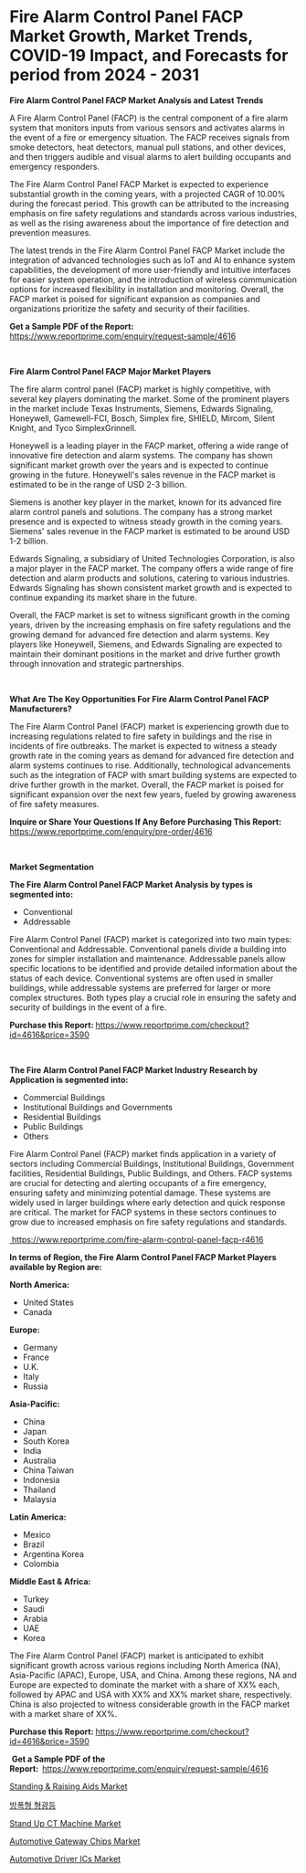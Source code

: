 <p><h1>Fire Alarm Control Panel FACP Market Growth, Market Trends, COVID-19 Impact, and Forecasts for period from 2024 - 2031</h1></p><p><strong>Fire Alarm Control Panel FACP Market Analysis and Latest Trends</strong></p>
<p><p>A Fire Alarm Control Panel (FACP) is the central component of a fire alarm system that monitors inputs from various sensors and activates alarms in the event of a fire or emergency situation. The FACP receives signals from smoke detectors, heat detectors, manual pull stations, and other devices, and then triggers audible and visual alarms to alert building occupants and emergency responders.</p><p>The Fire Alarm Control Panel FACP Market is expected to experience substantial growth in the coming years, with a projected CAGR of 10.00% during the forecast period. This growth can be attributed to the increasing emphasis on fire safety regulations and standards across various industries, as well as the rising awareness about the importance of fire detection and prevention measures.</p><p>The latest trends in the Fire Alarm Control Panel FACP Market include the integration of advanced technologies such as IoT and AI to enhance system capabilities, the development of more user-friendly and intuitive interfaces for easier system operation, and the introduction of wireless communication options for increased flexibility in installation and monitoring. Overall, the FACP market is poised for significant expansion as companies and organizations prioritize the safety and security of their facilities.</p></p>
<p><strong>Get a Sample PDF of the Report:&nbsp;</strong> <a href="https://www.reportprime.com/enquiry/request-sample/4616">https://www.reportprime.com/enquiry/request-sample/4616</a></p>
<p>&nbsp;</p>
<p><strong>Fire Alarm Control Panel FACP Major Market Players</strong></p>
<p><p>The fire alarm control panel (FACP) market is highly competitive, with several key players dominating the market. Some of the prominent players in the market include Texas Instruments, Siemens, Edwards Signaling, Honeywell, Gamewell-FCI, Bosch, Simplex fire, SHIELD, Mircom, Silent Knight, and Tyco SimplexGrinnell.</p><p>Honeywell is a leading player in the FACP market, offering a wide range of innovative fire detection and alarm systems. The company has shown significant market growth over the years and is expected to continue growing in the future. Honeywell's sales revenue in the FACP market is estimated to be in the range of USD 2-3 billion.</p><p>Siemens is another key player in the market, known for its advanced fire alarm control panels and solutions. The company has a strong market presence and is expected to witness steady growth in the coming years. Siemens' sales revenue in the FACP market is estimated to be around USD 1-2 billion.</p><p>Edwards Signaling, a subsidiary of United Technologies Corporation, is also a major player in the FACP market. The company offers a wide range of fire detection and alarm products and solutions, catering to various industries. Edwards Signaling has shown consistent market growth and is expected to continue expanding its market share in the future.</p><p>Overall, the FACP market is set to witness significant growth in the coming years, driven by the increasing emphasis on fire safety regulations and the growing demand for advanced fire detection and alarm systems. Key players like Honeywell, Siemens, and Edwards Signaling are expected to maintain their dominant positions in the market and drive further growth through innovation and strategic partnerships.</p></p>
<p>&nbsp;</p>
<p><strong>What Are The Key Opportunities For Fire Alarm Control Panel FACP Manufacturers?</strong></p>
<p><p>The Fire Alarm Control Panel (FACP) market is experiencing growth due to increasing regulations related to fire safety in buildings and the rise in incidents of fire outbreaks. The market is expected to witness a steady growth rate in the coming years as demand for advanced fire detection and alarm systems continues to rise. Additionally, technological advancements such as the integration of FACP with smart building systems are expected to drive further growth in the market. Overall, the FACP market is poised for significant expansion over the next few years, fueled by growing awareness of fire safety measures.</p></p>
<p><strong>Inquire or Share Your Questions If Any Before Purchasing This Report:</strong> <a href="https://www.reportprime.com/enquiry/pre-order/4616">https://www.reportprime.com/enquiry/pre-order/4616</a></p>
<p>&nbsp;</p>
<p><strong>Market Segmentation</strong></p>
<p><strong>The Fire Alarm Control Panel FACP Market Analysis by types is segmented into:</strong></p>
<p><ul><li>Conventional</li><li>Addressable</li></ul></p>
<p><p>Fire Alarm Control Panel (FACP) market is categorized into two main types: Conventional and Addressable. Conventional panels divide a building into zones for simpler installation and maintenance. Addressable panels allow specific locations to be identified and provide detailed information about the status of each device. Conventional systems are often used in smaller buildings, while addressable systems are preferred for larger or more complex structures. Both types play a crucial role in ensuring the safety and security of buildings in the event of a fire.</p></p>
<p><strong>Purchase this Report:&nbsp;</strong><a href="https://www.reportprime.com/checkout?id=4616&price=3590">https://www.reportprime.com/checkout?id=4616&price=3590</a></p>
<p>&nbsp;</p>
<p><strong>The Fire Alarm Control Panel FACP Market Industry Research by Application is segmented into:</strong></p>
<p><ul><li>Commercial Buildings</li><li>Institutional Buildings and Governments</li><li>Residential Buildings</li><li>Public Buildings</li><li>Others</li></ul></p>
<p><p>Fire Alarm Control Panel (FACP) market finds application in a variety of sectors including Commercial Buildings, Institutional Buildings, Government facilities, Residential Buildings, Public Buildings, and Others. FACP systems are crucial for detecting and alerting occupants of a fire emergency, ensuring safety and minimizing potential damage. These systems are widely used in larger buildings where early detection and quick response are critical. The market for FACP systems in these sectors continues to grow due to increased emphasis on fire safety regulations and standards.</p></p>
<p><a href="https://www.reportprime.com/fire-alarm-control-panel-facp-r4616">&nbsp;https://www.reportprime.com/fire-alarm-control-panel-facp-r4616</a></p>
<p><strong>In terms of Region, the Fire Alarm Control Panel FACP Market Players available by Region are:</strong></p>
<p>
    <p> <strong> North America: </strong>
        <ul>
            <li>United States</li>
            <li>Canada</li>
        </ul>
        </p> 
    <p> <strong> Europe: </strong>
        <ul>
            <li>Germany</li>
            <li>France</li>
            <li>U.K.</li>
            <li>Italy</li>
            <li>Russia</li>
        </ul>
        </p> 
    <p> <strong> Asia-Pacific: </strong>
        <ul>
            <li>China</li>
            <li>Japan</li>
            <li>South Korea</li>
            <li>India</li>
            <li>Australia</li>
            <li>China Taiwan</li>
            <li>Indonesia</li>
            <li>Thailand</li>
            <li>Malaysia</li>
        </ul>
        </p> 
    <p> <strong> Latin America: </strong>
        <ul>
            <li>Mexico</li>
            <li>Brazil</li>
            <li>Argentina Korea</li>
            <li>Colombia</li>
        </ul>
        </p> 
    <p> <strong> Middle East & Africa: </strong>
        <ul>
            <li>Turkey</li>
            <li>Saudi</li>
            <li>Arabia</li>
            <li>UAE</li>
            <li>Korea</li>
        </ul>
    </p>
    </p>
<p><p>The Fire Alarm Control Panel (FACP) market is anticipated to exhibit significant growth across various regions including North America (NA), Asia-Pacific (APAC), Europe, USA, and China. Among these regions, NA and Europe are expected to dominate the market with a share of XX% each, followed by APAC and USA with XX% and XX% market share, respectively. China is also projected to witness considerable growth in the FACP market with a market share of XX%.</p></p>
<p><strong>Purchase this Report: </strong><a href="https://www.reportprime.com/checkout?id=4616&price=3590">https://www.reportprime.com/checkout?id=4616&price=3590</a></p>
<p>&nbsp;<strong>Get a Sample PDF of the Report:&nbsp;&nbsp;</strong><a href="https://www.reportprime.com/enquiry/request-sample/4616">https://www.reportprime.com/enquiry/request-sample/4616</a></p>
<p><strong></strong></p>
<p><p><a href="https://issuu.com/reportprime-2/docs/standing-raising-aids-market-size-2030.pptx">Standing & Raising Aids Market</a></p><p><a href="https://github.com/dollarearner151/Market-Research-Report-List-1/blob/main/598747258031.md">방폭형 형광등</a></p><p><a href="https://issuu.com/reportprime-2/docs/stand-up-ct-machine-market-size-2030.pptx">Stand Up CT Machine Market</a></p><p><a href="https://github.com/Valeridd446677/Market-Research-Report-List-2/blob/main/automotive-gateway-chips-market.md">Automotive Gateway Chips Market</a></p><p><a href="https://github.com/IzaiahBartell/Market-Research-Report-List-2/blob/main/automotive-driver-ics-market.md">Automotive Driver ICs Market</a></p></p>